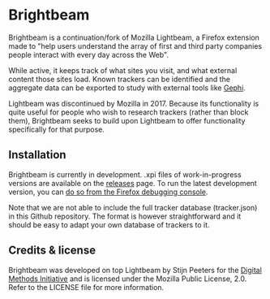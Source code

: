 # Brightbeam

Brightbeam is a continuation/fork of Mozilla Lightbeam, a Firefox extension made to "help users understand the array of 
first and third party companies people interact with every day across the Web".

While active, it keeps track of what sites you visit, and what external content those sites load. Known trackers can be
identified and the aggregate data can be exported to study with external tools like [Gephi](https://gephi.org/).

Lightbeam was discontinued by Mozilla in 2017. Because its functionality is quite useful for people who wish to research
trackers (rather than block them), Brightbeam seeks to build upon Lightbeam to offer functionality specifically for that
purpose.

## Installation
Brightbeam is currently in development. .xpi files of work-in-progress versions are available on the 
[releases](https://github.com/digitalmethodsinitiative/brightbeam/releases) page. To run the latest development version,
you can [do so from the Firefox debugging console](https://www.youtube.com/watch?v=sAM78GU4P34&feature=emb_title).

Note that we are not able to include the full tracker database (tracker.json) in this Github repository. The format is 
however straightforward and it should be easy to adapt your own database of trackers to it.

## Credits & license
Brightbeam was developed on top Lightbeam by Stijn Peeters for the 
[Digital Methods Initiative](https://digitalmethods.net) and is licensed under the Mozilla Public License, 2.0. Refer 
to the LICENSE file for more information.